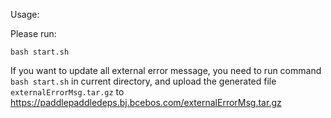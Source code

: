Usage:

Please run:
```
bash start.sh
```

If you want to update all external error message, you need to run command `bash start.sh` in current directory,
and upload the generated file `externalErrorMsg.tar.gz` to https://paddlepaddledeps.bj.bcebos.com/externalErrorMsg.tar.gz
